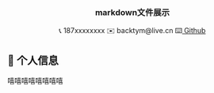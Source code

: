 <center>
       <h3>
           markdown文件展示
       </h3>
       <div>
           <span>
               📞 187xxxxxxxx
           </span>
           <span>
               ✉️ backtym@live.cn
           </span>
           <span>
               ⌨️<a target="_blank" href="https://Github.com/Tangyiming"> Github </a>
           </span>
       </div>
 </center>


  ## 🐑 个人信息
  嘻嘻嘻嘻嘻嘻嘻嘻